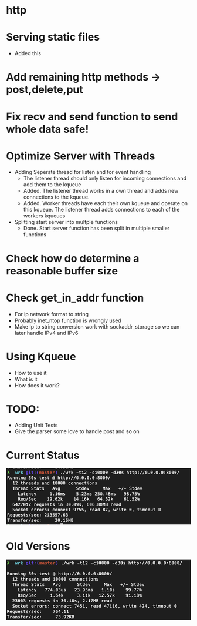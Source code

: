 # http

# Serving static files

- Added this

# Add remaining http methods -> post,delete,put

# Fix recv and send function to send whole data safe!

# Optimize Server with Threads

- Adding Seperate thread for listen and for event handling
    - The listener thread should only listen for incoming connections and add them to the kqueue
    - Added. The listener thread works in a own thread and adds new connections to the kqueue.
    - Added. Worker threads have each their own kqueue and operate on this kqueue. The listener thread adds connections
      to each of the workers kqueues
- Splitting start server into multple functions
    - Done. Start server function has been split in multiple smaller functions

# Check how do determine a reasonable buffer size

# Check get_in_addr function

- For ip network format to string
- Probably inet_ntop function is wrongly used
- Make Ip to string conversion work with sockaddr_storage so we can later handle IPv4 and IPv6

# Using Kqueue

- How to use it
- What is it
- How does it work?

# TODO:

- Adding Unit Tests
- Give the parser some love to handle post and so on

# Current Status

![](/img/Benchmark-Version2.png)

# Old Versions

![](/img/FirstWorkingVersion.png)
